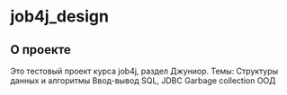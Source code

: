 # job4j_design

## О проекте
Это тестовый проект курса job4j, раздел Джуниор. 
Темы: 
Структуры данных и алгоритмы
Ввод-вывод
SQL, JDBC
Garbage collection
ООД

